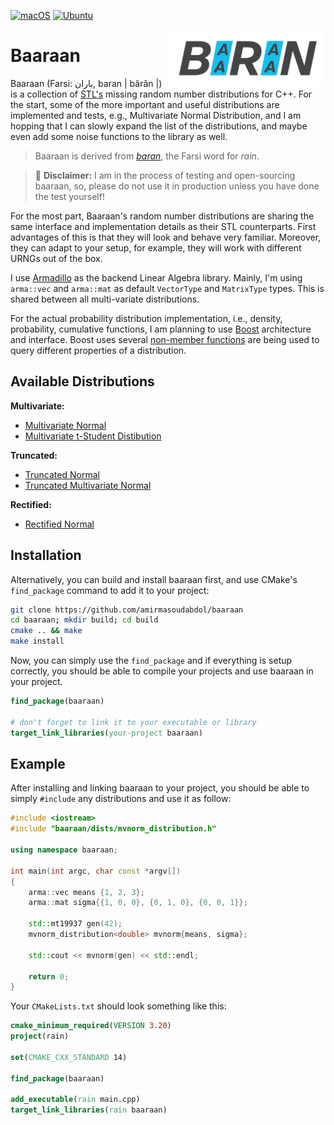 [![macOS](https://github.com/amirmasoudabdol/baaraan/workflows/macOS/badge.svg)](https://github.com/amirmasoudabdol/baaraan/actions?query=workflow%3AmacOS)
[![Ubuntu](https://github.com/amirmasoudabdol/baaraan/workflows/Ubuntu/badge.svg)](https://github.com/amirmasoudabdol/baaraan/actions?query=workflow%3AUbuntu)

<img src="docs/img/logo.png" width="250" align="right"/>

# Baaraan

Baaraan (Farsi: باران, baran | bârân |) is a collection of [STL's](https://en.cppreference.com/w/cpp/numeric/random) missing random number distributions for C++. For the start, some of the more important and useful distributions are implemented and tests, e.g., Multivariate Normal Distribution, and I am hopping that I can slowly expand the list of the distributions, and maybe even add some noise functions to the library as well.

> Baaraan is derived from [_baran_](https://en.wiktionary.org/wiki/باران), the Farsi word for _rain_. 

> 🚨 **Disclaimer:** I am in the process of testing and open-sourcing baaraan, so, please do not use it in production unless you have done the test yourself! 

For the most part, Baaraan's random number distributions are sharing the same interface and implementation details as their STL counterparts. First advantages of this is that they will look and behave very familiar. Moreover, they can adapt to your setup, for example, they will work with different URNGs out of the box. 

I use [Armadillo](http://arma.sourceforge.net) as the backend Linear Algebra library. Mainly, I'm using `arma::vec` and `arma::mat` as default `VectorType`  and `MatrixType` types. This is shared between all multi-variate distributions.

For the actual probability distribution implementation, i.e., density, probability, cumulative functions, I am planning to use [Boost](https://www.boost.org/doc/libs/1_62_0/libs/math/doc/html/math_toolkit/dist_ref.html) architecture and interface. Boost uses several [non-member functions](https://www.boost.org/doc/libs/1_62_0/libs/math/doc/html/math_toolkit/dist_ref/nmp.html) are being used to query different properties of a distribution.

## Available Distributions

**Multivariate:**
- [Multivariate Normal](https://en.wikipedia.org/wiki/Multivariate_normal_distribution)
- [Multivariate t-Student Distibution](https://en.wikipedia.org/wiki/Multivariate_t-distribution?wprov=sfti1)


**Truncated:**
- [Truncated Normal](https://en.wikipedia.org/wiki/Truncated_normal_distribution)
- [Truncated Multivariate Normal](https://en.wikipedia.org/wiki/Truncated_normal_distribution)


**Rectified:**
- [Rectified Normal](https://en.wikipedia.org/wiki/Rectified_Gaussian_distribution)

## Installation

Alternatively, you can build and install baaraan first, and use CMake's `find_package` command to add it to your project:

```bash
git clone https://github.com/amirmasoudabdol/baaraan
cd baaraan; mkdir build; cd build
cmake .. && make
make install
```

Now, you can simply use the `find_package` and if everything is setup correctly, you should be able to compile your projects and use baaraan in your project.

```cmake
find_package(baaraan)

# don't forget to link it to your executable or library
target_link_libraries(your-project baaraan) 
```

## Example

After installing and linking baaraan to your project, you should be able to simply `#include` any distributions and use it as follow:

```cpp
#include <iostream>
#include "baaraan/dists/mvnorm_distribution.h"

using namespace baaraan;

int main(int argc, char const *argv[])
{
	arma::vec means {1, 2, 3};
	arma::mat sigma{{1, 0, 0}, {0, 1, 0}, {0, 0, 1}};

	std::mt19937 gen(42);
	mvnorm_distribution<double> mvnorm{means, sigma};

	std::cout << mvnorm(gen) << std::endl;

	return 0;
}
```

Your `CMakeLists.txt` should look something like this:

```cmake
cmake_minimum_required(VERSION 3.20)
project(rain)

set(CMAKE_CXX_STANDARD 14)

find_package(baaraan)

add_executable(rain main.cpp)
target_link_libraries(rain baaraan)
```
